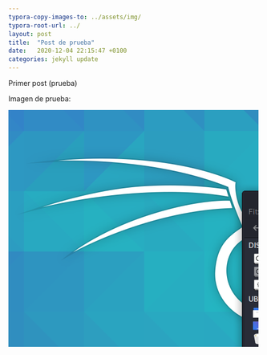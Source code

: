 ```yaml
---
typora-copy-images-to: ../assets/img/
typora-root-url: ../
layout: post
title:  "Post de prueba"
date:   2020-12-04 22:15:47 +0100
categories: jekyll update
---
```

Primer post (prueba)

Imagen de prueba:

![image-20201216163752925](/assets/img/image-20201216163752925.png)